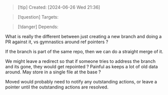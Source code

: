 
>[!tip] Created: [2024-06-26 Wed 21:36]

>[!question] Targets: 

>[!danger] Depends: 

What is really the different between just creating a new branch and doing a PR against it, vs gymnastics around ref pointers ?

If the branch is part of the same repo, then we can do a straight merge of it.

We might leave a redirect so that if someone tries to address the branch and its gone, they would get repointed ?  Painful as keeps a lot of old data around.
May store in a single file at the base ?

Moved would probably need to notify any outstanding actions, or leave a pointer until the outstanding actions are resolved.
